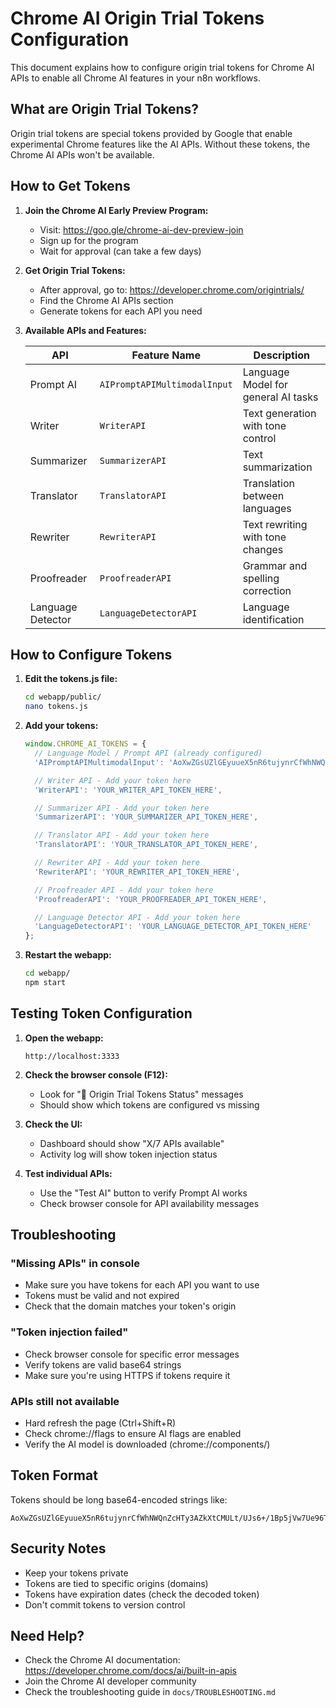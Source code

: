 # Chrome AI Origin Trial Tokens Configuration

This document explains how to configure origin trial tokens for Chrome AI APIs to enable all Chrome AI features in your n8n workflows.

## What are Origin Trial Tokens?

Origin trial tokens are special tokens provided by Google that enable experimental Chrome features like the AI APIs. Without these tokens, the Chrome AI APIs won't be available.

## How to Get Tokens

1. **Join the Chrome AI Early Preview Program:**
   - Visit: https://goo.gle/chrome-ai-dev-preview-join
   - Sign up for the program
   - Wait for approval (can take a few days)

2. **Get Origin Trial Tokens:**
   - After approval, go to: https://developer.chrome.com/origintrials/
   - Find the Chrome AI APIs section
   - Generate tokens for each API you need

3. **Available APIs and Features:**

   | API | Feature Name | Description |
   |-----|-------------|-------------|
   | Prompt AI | `AIPromptAPIMultimodalInput` | Language Model for general AI tasks |
   | Writer | `WriterAPI` | Text generation with tone control |
   | Summarizer | `SummarizerAPI` | Text summarization |
   | Translator | `TranslatorAPI` | Translation between languages |
   | Rewriter | `RewriterAPI` | Text rewriting with tone changes |
   | Proofreader | `ProofreaderAPI` | Grammar and spelling correction |
   | Language Detector | `LanguageDetectorAPI` | Language identification |

## How to Configure Tokens

1. **Edit the tokens.js file:**
   ```bash
   cd webapp/public/
   nano tokens.js
   ```

2. **Add your tokens:**
   ```javascript
   window.CHROME_AI_TOKENS = {
     // Language Model / Prompt API (already configured)
     'AIPromptAPIMultimodalInput': 'AoXwZGsUZlGEyuueX5nR6tujynrCfWhNWQnZcHTy3AZkXtCMULt/UJs6+/1Bp5jVw7Ue96Tcyf1IO8IRUMimAgcAAABeeyJvcmlnaW4iOiJodHRwczovL2Nocm9tZS5kZXY6NDQzIiwiZmVhdHVyZSI6IkFJUHJvbXB0QVBJTXVsdGltb2RhbElucHV0IiwiZXhwaXJ5IjoxNzc0MzEwNDAwfQ==',

     // Writer API - Add your token here
     'WriterAPI': 'YOUR_WRITER_API_TOKEN_HERE',

     // Summarizer API - Add your token here
     'SummarizerAPI': 'YOUR_SUMMARIZER_API_TOKEN_HERE',

     // Translator API - Add your token here
     'TranslatorAPI': 'YOUR_TRANSLATOR_API_TOKEN_HERE',

     // Rewriter API - Add your token here
     'RewriterAPI': 'YOUR_REWRITER_API_TOKEN_HERE',

     // Proofreader API - Add your token here
     'ProofreaderAPI': 'YOUR_PROOFREADER_API_TOKEN_HERE',

     // Language Detector API - Add your token here
     'LanguageDetectorAPI': 'YOUR_LANGUAGE_DETECTOR_API_TOKEN_HERE'
   };
   ```

3. **Restart the webapp:**
   ```bash
   cd webapp/
   npm start
   ```

## Testing Token Configuration

1. **Open the webapp:**
   ```
   http://localhost:3333
   ```

2. **Check the browser console (F12):**
   - Look for "🔐 Origin Trial Tokens Status" messages
   - Should show which tokens are configured vs missing

3. **Check the UI:**
   - Dashboard should show "X/7 APIs available"
   - Activity log will show token injection status

4. **Test individual APIs:**
   - Use the "Test AI" button to verify Prompt AI works
   - Check browser console for API availability messages

## Troubleshooting

### "Missing APIs" in console
- Make sure you have tokens for each API you want to use
- Tokens must be valid and not expired
- Check that the domain matches your token's origin

### "Token injection failed"
- Check browser console for specific error messages
- Verify tokens are valid base64 strings
- Make sure you're using HTTPS if tokens require it

### APIs still not available
- Hard refresh the page (Ctrl+Shift+R)
- Check chrome://flags to ensure AI flags are enabled
- Verify the AI model is downloaded (chrome://components/)

## Token Format

Tokens should be long base64-encoded strings like:
```
AoXwZGsUZlGEyuueX5nR6tujynrCfWhNWQnZcHTy3AZkXtCMULt/UJs6+/1Bp5jVw7Ue96Tcyf1IO8IRUMimAgcAAABeeyJvcmlnaW4iOiJodHRwczovL2Nocm9tZS5kZXY6NDQzIiwiZmVhdHVyZSI6IkFJUHJvbXB0QVBJTXVsdGltb2RhbElucHV0IiwiZXhwaXJ5IjoxNzc0MzEwNDAwfQ==
```

## Security Notes

- Keep your tokens private
- Tokens are tied to specific origins (domains)
- Tokens have expiration dates (check the decoded token)
- Don't commit tokens to version control

## Need Help?

- Check the Chrome AI documentation: https://developer.chrome.com/docs/ai/built-in-apis
- Join the Chrome AI developer community
- Check the troubleshooting guide in `docs/TROUBLESHOOTING.md`
